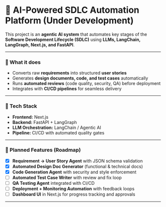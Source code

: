 # 🚧 AI-Powered SDLC Automation Platform (Under Development)

This project is an **agentic AI system** that automates key stages of the **Software Development Lifecycle (SDLC)** using **LLMs, LangChain, LangGraph, Next.js, and FastAPI**.

---

### 🔹 What it does

- Converts raw **requirements** into structured **user stories**
- Generates **design documents, code, and test cases** automatically
- Runs **automated reviews** (code quality, security, QA) before deployment
- Integrates with **CI/CD pipelines** for seamless delivery

---

### 🔹 Tech Stack

- **Frontend:** Next.js
- **Backend:** FastAPI + LangGraph
- **LLM Orchestration:** LangChain / Agentic AI
- **Pipeline:** CI/CD with automated quality gates

---

### 🔮 Planned Features (Roadmap)

- [X] **Requirement → User Story Agent** with JSON schema validation
- [X] **Automated Design Doc Generator** (functional & technical docs)
- [X] **Code Generation Agent** with security and style enforcement
- [ ] **Automated Test Case Writer** with review and fix loop
- [ ] **QA Testing Agent** integrated with CI/CD
- [ ] **Deployment + Monitoring Automation** with feedback loops
- [ ] **Dashboard UI** in Next.js for progress tracking and approvals

---
